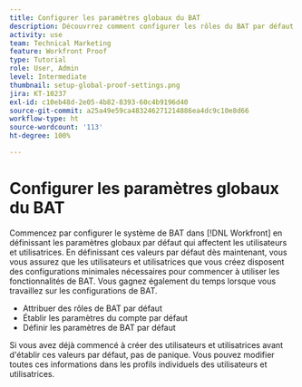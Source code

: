 ```yaml
---
title: Configurer les paramètres globaux du BAT
description: Découvrrez comment configurer les rôles du BAT par défaut pour les utilisateurs et utilisatrices, les paramètres de compte du BAT par défaut, et les paramètres du BAT par défaut pour la relecture.
activity: use
team: Technical Marketing
feature: Workfront Proof
type: Tutorial
role: User, Admin
level: Intermediate
thumbnail: setup-global-proof-settings.png
jira: KT-10237
exl-id: c10eb48d-2e05-4b82-8393-60c4b9196d40
source-git-commit: a25a49e59ca483246271214886ea4dc9c10e8d66
workflow-type: ht
source-wordcount: '113'
ht-degree: 100%

---
```


# Configurer les paramètres globaux du BAT

Commencez par configurer le système de BAT dans [!DNL Workfront] en définissant les paramètres globaux par défaut qui affectent les utilisateurs et utilisatrices. En définissant ces valeurs par défaut dès maintenant, vous vous assurez que les utilisateurs et utilisatrices que vous créez disposent des configurations minimales nécessaires pour commencer à utiliser les fonctionnalités de BAT. Vous gagnez également du temps lorsque vous travaillez sur les configurations de BAT.

* Attribuer des rôles de BAT par défaut
* Établir les paramètres du compte par défaut
* Définir les paramètres de BAT par défaut

Si vous avez déjà commencé à créer des utilisateurs et utilisatrices avant d&#39;établir ces valeurs par défaut, pas de panique. Vous pouvez modifier toutes ces informations dans les profils individuels des utilisateurs et utilisatrices.
